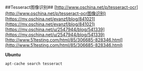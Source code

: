 ##Tesseract图像识别##
[http://www.oschina.net/p/tesseract-ocr](http://www.oschina.net/p/tesseract-ocr图像识别)
[https://my.oschina.net/evanzf/blog/841021](https://my.oschina.net/evanzf/blog/841021)
[https://my.oschina.net/u/2547944/blog/541339](https://my.oschina.net/u/2547944/blog/541339)
[http://www.51testing.com/html/85/306685-828346.html](http://www.51testing.com/html/85/306685-828346.html)

**Ubuntu**
```shell
apt-cache search tesseract
```